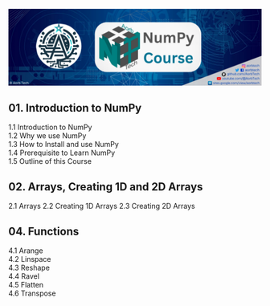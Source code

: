 ![cover](cover.png)
## 01. Introduction to NumPy
1.1 Introduction to NumPy</br>
1.2 Why we use NumPy </br>
1.3 How to Install and use NumPy </br>
1.4 Prerequisite to Learn NumPy </br>
1.5 Outline of this Course </br>

## 02. Arrays, Creating 1D and 2D Arrays
2.1 Arrays
2.2 Creating 1D Arrays
2.3 Creating 2D Arrays

## 04. Functions
4.1 Arange </br>
4.2 Linspace </br>
4.3 Reshape </br>
4.4 Ravel </br>
4.5 Flatten </br>
4.6 Transpose
